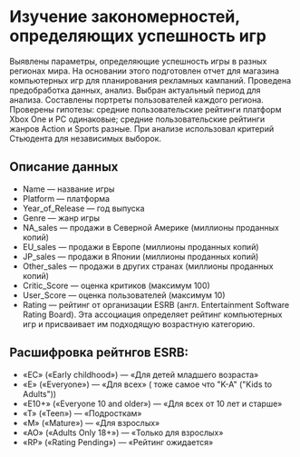 # Изучение закономерностей, определяющих успешность игр
Выявлены параметры, определяющие успешность игры в разных регионах мира. На основании этого подготовлен отчет для магазина компьютерных игр для планирования рекламных кампаний. Проведена предобработка данных, анализ. Выбран актуальный период для анализа. Составлены портреты пользователей каждого региона. Проверены гипотезы: средние пользовательские рейтинги платформ Xbox One и PC одинаковые; средние пользовательские рейтинги жанров Action и Sports разные. При анализе использовал критерий Стьюдента для независимых выборок.

## Описание данных
- Name — название игры
- Platform — платформа
- Year_of_Release — год выпуска
- Genre — жанр игры
- NA_sales — продажи в Северной Америке (миллионы проданных копий)
- EU_sales — продажи в Европе (миллионы проданных копий)
- JP_sales — продажи в Японии (миллионы проданных копий)
- Other_sales — продажи в других странах (миллионы проданных копий)
- Critic_Score — оценка критиков (максимум 100)
- User_Score — оценка пользователей (максимум 10)
- Rating — рейтинг от организации ESRB (англ. Entertainment Software Rating Board). Эта ассоциация определяет рейтинг компьютерных игр и присваивает им подходящую возрастную категорию.

## Расшифровка рейтнгов ESRB:
- «EC» («Early childhood») — «Для детей младшего возраста»
- «E» («Everyone») — «Для всех» ( тоже самое что "K-A" ("Kids to Adults"))
- «E10+» («Everyone 10 and older») — «Для всех от 10 лет и старше»
- «T» («Teen») — «Подросткам»
- «M» («Mature») — «Для взрослых»
- «AO» («Adults Only 18+») — «Только для взрослых»
- «RP» («Rating Pending») — «Рейтинг ожидается»
